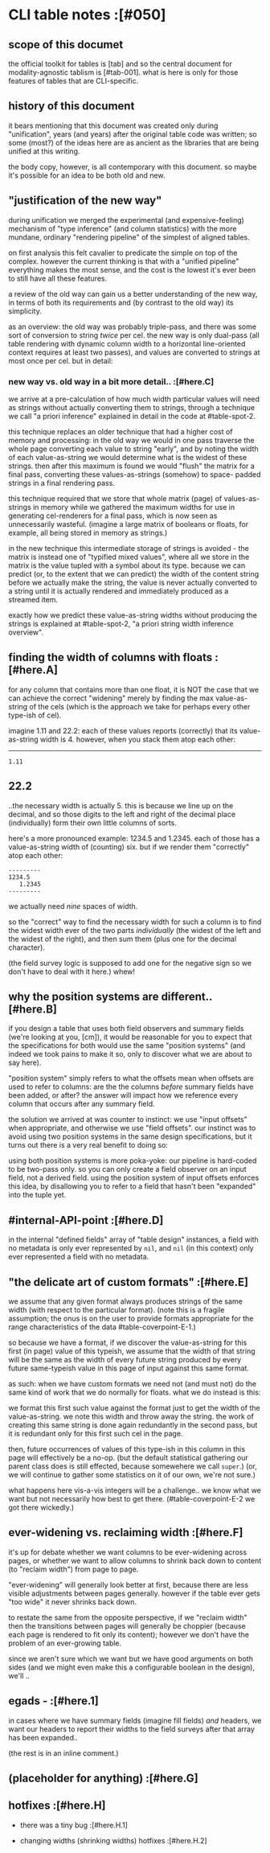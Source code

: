 # CLI table notes :[#050]

## scope of this documet

the official toolkit for tables is [tab] and so the central document
for modality-agnostic tablism is [#tab-001]. what is here is only for
those features of tables that are CLI-specific.




## history of this document

it bears mentioning that this document was created only during
"unification", years (and years) after the original table code was
written; so some (most?) of the ideas here are as ancient as the libraries
that are being unified at this writing.

the body copy, however, is all contemporary with this document. so maybe
it's possible for an idea to be both old and new.




## "justification of the new way"

during unification we merged the experimental (and expensive-feeling)
mechanism of "type inference" (and column statistics) with the more
mundane, ordinary "rendering pipeline" of the simplest of aligned tables.

on first analysis this felt cavalier to predicate the simple on top of
the complex. however the current thinking is that with a "unified pipeline"
everything makes the most sense, and the cost is the lowest it's ever been
to still have all these features.

a review of the old way can gain us a better understanding of the new way,
in terms of both its requirements and (by contrast to the old way) its
simplicity.

as an overview: the old way was probably triple-pass, and there was some
sort of conversion to string *twice* per cel. the new way is only dual-pass
(all table rendering with dynamic column width to a horizontal line-oriented
context requires at least two passes), and values are converted to strings
at most once per cel. but in detail:



### new way vs. old way in a bit more detail.. :[#here.C]

we arrive at a pre-calculation of how much width particular
values will need as strings without actually converting them
to strings, through a technique we call "a priori inference"
explained in detail in the code at #table-spot-2.

this technique replaces an older technique that had a higher
cost of memory and processing: in the old way we would in one
pass traverse the whole page converting each value to string
"early", and by noting the width of each value-as-string we
would determine what is the widest of these strings. then after
this maximum is found we would "flush" the matrix for a final
pass, converting these values-as-strings (somehow) to space-
padded strings in a final rendering pass.

this technique required that we store that whole matrix (page)
of values-as-strings in memory while we gathered the maximum
widths for use in generating cel-renderers for a final pass,
which is now seen as unnecessarily wasteful. (imagine a large
matrix of booleans or floats, for example, all being stored
in memory as strings.)

in the new technique this intermediate storage of strings is
avoided - the matrix is instead one of "typified mixed values",
where all we store in the matrix is the value tupled with a
symbol about its type. because we can predict (or, to the extent
that we can predict) the width of the content string before we
actually make the string, the value is never actually converted
to a string until it is actually rendered and immediately
produced as a streamed item.

exactly how we predict these value-as-string widths without
producing the strings is explained at #table-spot-2,
"a priori string width inference overview".




## finding the width of columns with floats :[#here.A]

for any column that contains more than one float, it is NOT the
case that we can achieve the correct "widening" merely by
finding the max value-as-string of the cels (which is the
approach we take for perhaps every other type-ish of cel).

imagine 1.11 and 22.2: each of these values reports (correctly)
that its value-as-string width is 4. however, when you stack
them atop each other:

   -----
    1.11
   22.2
   -----

..the necessary width is actually 5. this is because we line
up on the decimal, and so those digits to the left and right
of the decimal place (individually) form their own little
columns of sorts.

here's a more pronounced example: 1234.5 and 1.2345. each of
those has a value-as-string width of (counting) six. but if
we render them "correctly" atop each other:

    ---------
    1234.5
       1.2345
    ---------

we actually need *nine* spaces of width.

so the "correct" way to find the necessary width for such a
column is to find the widest width ever of the two parts
*individually* (the widest of the left and the widest of the
right), and then sum them (plus one for the decimal character).

(the field survey logic is supposed to add one for the negative
sign so we don't have to deal with it here.) whew!




## why the position systems are different.. [#here.B]

if you design a table that uses both field observers and summary
fields (we're looking at you, [cm]), it would be reasonable for
you to expect that the specifications for both would use the same
"position systems" (and indeed we took pains to make it so, only
to discover what we are about to say here).

"position system" simply refers to what the offsets mean when
offsets are used to refer to columns: are the the columns *before*
summary fields have been added, or after? the answer will
impact how we reference every column that occurs after any
summary field.

the solution we arrived at was counter to instinct: we use
"input offsets" when appropriate, and otherwise we use "field offsets".
our instinct was to avoid using two position systems in the same design
specifications, but it turns out there is a very real benefit to
doing so:

using both position systems is more poka-yoke: our pipeline is
hard-coded to be two-pass only. so you can only create a field observer
on an input field, not a derived field. using the position system of
input offsets enforces this idea, by disallowing you to refer to a
field that hasn't been "expanded" into the tuple yet.




## #internal-API-point :[#here.D]

in the internal "defined fields" array of "table design" instances,
a field with no metadata is only ever represented by `nil`, and `nil`
(in this context) only ever represented a field with no metadata.




## "the delicate art of custom formats" :[#here.E]

we assume that any given format always produces strings of the
same width (with respect to the particular format). (note this
is a fragile assumption; the onus is on the user to provide
formats appropriate for the range characteristics of the data
 #table-coverpoint-E-1.)

so because we have a format, if we discover the value-as-string
for this first (in page) value of this typeish, we assume that
the width of that string will be the same as the width of every
future string produced by every future same-typeish value in
this page of input against this same format.

as such: when we have custom formats we need not (and must not)
do the same kind of work that we do normally for floats. what we
do instead is this:

we format this first such value against the format just to get
the width of the value-as-string. we note this width and throw
away the string. the work of creating this same string is done
again redundantly in the second pass, but it is redundant only
for this first such cel in the page.

then, future occurrences of values of this type-ish in this
column in this page will effectively be a no-op. (but the
default statistical gathering our parent class does is still
effected, because somewehere we call `super`.) (or, we will
continue to gather some statistics on it of our own, we're
not sure.)

what happens here vis-a-vis integers will be a challenge..
we know what we want but not necessarily how best to get there.
(#table-coverpoint-E-2 we got there wickedly.)




## ever-widening vs. reclaiming width :[#here.F]

it's up for debate whether we want columns to be ever-widening
across pages, or whether we want to allow columns to shrink
back down to content (to "reclaim width") from page to page.

"ever-widening" will generally look better at first, because there
are less visible adjustments between pages generally. however
if the table ever gets "too wide" it never shrinks back down.

to restate the same from the opposite perspective, if we
"reclaim width" then the transitions between pages will generally
be choppier (because each page is rendered to fit only its
content); however we don't have the problem of an ever-growing
table.

since we aren't sure which we want but we have good arguments
on both sides (and we might even make this a configurable boolean
in the design), we'll ..




## egads - :[#here.1]

in cases where we have summary fields (imagine fill fields) *and*
headers, we want our headers to report their widths to the field
surveys after that array has been expanded..

(the rest is in an inline comment.)




## (placeholder for anything) :[#here.G]




## hotfixes :[#here.H]

  - there was a tiny bug :[#here.H.1]

  - changing widths (shrinking widths) hotfixes :[#here.H.2]
